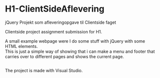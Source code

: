 # H1-ClientSideAflevering
jQuery Projekt som afleveringopgave til Clientside faget

Clientside project assignment submission for H1. </br>

A small example webpage were I do some stuff with jQuery with some HTML elements.</br>
This is just a simple way of showing that i can make a menu and footer that carries over to different pages and shows the current page.

##
The project is made with Visual Studio.
